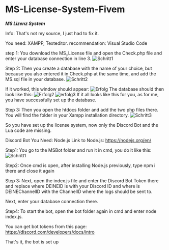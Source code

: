 # MS-License-System-Fivem

***MS Lizenz System***

Info: That's not my source, I just had to fix it.

You need: XAMPP, Texteditor. recommendation: Visual Studio Code

step 1: You download the MS_License file and open the Check.php file and enter your database connection in line 3.
![Schritt1](https://user-images.githubusercontent.com/102701262/170688456-fab900ac-bb67-4cee-97d4-4b1d66ef93e1.png)

Step 2: Then you create a database with the name of your choice, but because you also entered it in Check.php at the same time, and add the MS.sql file in your database.
![Schritt2](https://user-images.githubusercontent.com/102701262/170688564-36f30596-8902-40ca-a646-1d1a975d048d.png)

If it worked, this window should appear: ![Erfolg](https://user-images.githubusercontent.com/102701262/170688606-86aaf722-4f7e-4b45-a257-6dc121ce3558.png)
The database should then look like this: ![Erfolg2](https://user-images.githubusercontent.com/102701262/170688678-a3932ff8-5a3a-4865-95cf-e0c1c5eb3330.png)
![erfolg3](https://user-images.githubusercontent.com/102701262/170688732-c5b7ab55-80f0-44ed-9d24-a5b43f02b7fc.png)
If it all looks like this for you, as for me, you have successfully set up the database.

Step 3: Then you open the htdocs folder and add the two php files there. You will find the folder in your Xampp installation directory.
![Schritt3](https://user-images.githubusercontent.com/102701262/170688772-395368d7-b699-4ed9-851a-1fbfeb1be3d8.png)

So you have set up the license system, now only the Discord Bot and the Lua code are missing.

Discord Bot
You Need: Node.js
Link to Node.js: https://nodejs.org/en/

Step1: You go to the MSBot folder and run it in cmd, you do it like this:
![Schritt1](https://user-images.githubusercontent.com/102701262/170688950-68ce2441-cc93-4533-9179-4896be087fd0.png)

Step2: Once cmd is open, after installing Node.js previously, type npm i there and close it again

Step 3: Next, open the index.js file and enter the Discord Bot Token there and replace where DEINEID is with your Discord ID and where is DEINEChannelID with the ChannelID where the logs should be sent to.

Next, enter your database connection there.

Step4: To start the bot, open the bot folder again in cmd and enter node index.js.

You can get bot tokens from this page: https://discord.com/developers/docs/intro

That's it, the bot is set up


